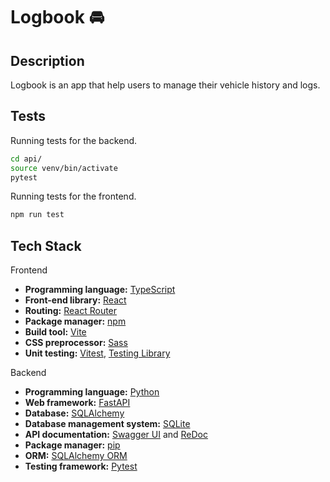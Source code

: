 # Logbook 🚘

## Description

Logbook is an app that help users to manage their vehicle history and logs.

## Tests

Running tests for the backend.

```bash
cd api/
source venv/bin/activate
pytest
```

Running tests for the frontend.

```bash
npm run test
```

## Tech Stack

Frontend

- **Programming language:** [TypeScript](https://www.typescriptlang.org/)
- **Front-end library:** [React](https://reactjs.org/)
- **Routing:** [React Router](https://reactrouter.com/)
- **Package manager:** [npm](https://www.npmjs.com/)
- **Build tool:** [Vite](https://vitejs.dev/)
- **CSS preprocessor:** [Sass](https://sass-lang.com/)
- **Unit testing:** [Vitest](https://vitest.netlify.app/), [Testing Library](https://testing-library.com/)

Backend

- **Programming language:** [Python](https://www.python.org/)
- **Web framework:** [FastAPI](https://fastapi.tiangolo.com/)
- **Database:** [SQLAlchemy](https://www.sqlalchemy.org/)
- **Database management system:** [SQLite](https://www.sqlite.org/index.html)
- **API documentation:** [Swagger UI](https://swagger.io/tools/swagger-ui/) and [ReDoc](https://redoc.ly/)
- **Package manager:** [pip](https://pypi.org/project/pip/)
- **ORM:** [SQLAlchemy ORM](https://docs.sqlalchemy.org/en/14/orm/)
- **Testing framework:** [Pytest](https://pytest.org/)
